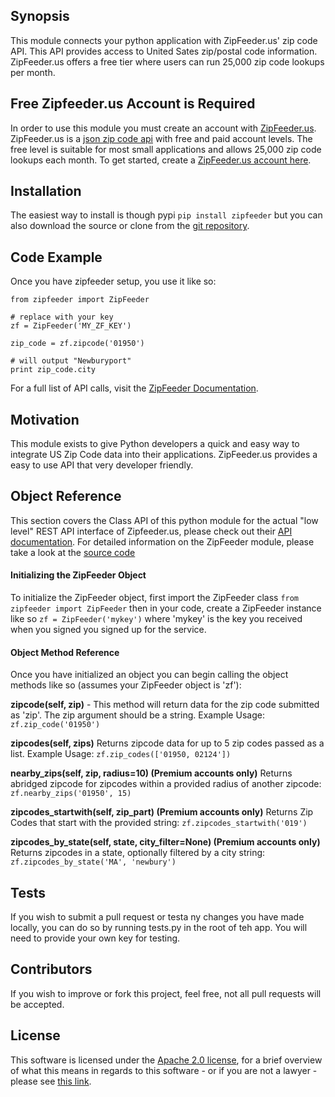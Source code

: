## Synopsis

This module connects your python application with ZipFeeder.us' zip code API. This API provides access to United Sates zip/postal code information. ZipFeeder.us offers a free tier where users can run 25,000 zip code lookups per month.

## Free Zipfeeder.us Account is Required
In order to use this module you must create an account with [ZipFeeder.us](https://zipfeeder.us).
ZipFeeder.us is a [json zip code api](https://zipfeeder.us/pricing) with free and paid account levels. The free level is suitable for most small applications and allows 25,000 zip code lookups each month.
To get started, create a [ZipFeeder.us account here](https://zipfeeder.us).

## Installation
The easiest way to install is though pypi ```pip install zipfeeder``` but you can also download the source or clone from the [git repository](https://github.com/rpupkin77/zipfeeder.py).
## Code Example

Once you have zipfeeder setup, you use it like so:

```
from zipfeeder import ZipFeeder

# replace with your key
zf = ZipFeeder('MY_ZF_KEY')

zip_code = zf.zipcode('01950')

# will output "Newburyport"
print zip_code.city
```

For a full list of API calls, visit the [ZipFeeder Documentation](https://zipfeeder.us/static/documentation/index.html).

## Motivation

This module exists to give Python developers a quick and easy way to integrate US Zip Code data into their applications. ZipFeeder.us provides a easy to use API that very developer friendly.


## Object Reference

This section covers the Class API of this python module for the actual "low level" REST API interface of Zipfeeder.us, please check out their [API documentation](https://zipfeeder.us/static/documentation/index.html). For detailed information on the ZipFeeder module, please take a look at the [source code](https://github.com/rpupkin77/zipfeeder.py)

#### Initializing the ZipFeeder Object

To initialize the ZipFeeder object, first import the ZipFeeder class ```from zipfeeder import ZipFeeder``` then in your code, create a ZipFeeder instance like so ```zf = ZipFeeder('mykey')``` where 'mykey' is the key you received when you signed you signed up for the service.

#### Object Method Reference
Once you have initialized an object you can begin calling the object methods like so (assumes your ZipFeeder object is 'zf'):

**zipcode(self, zip)** - This method will return data for the zip code submitted as 'zip'. The zip argument should be a string. Example Usage: ```zf.zip_code('01950')```

**zipcodes(self, zips)** Returns zipcode data for up to 5 zip codes passed as a list. Example Usage: ```zf.zip_codes(['01950, 02124'])```

**nearby_zips(self, zip, radius=10) (Premium accounts only)** Returns abridged zipcode for zipcodes within a provided radius of another zipcode: ```zf.nearby_zips('01950', 15)```

**zipcodes_startwith(self, zip_part) (Premium accounts only)** Returns Zip Codes that start with the provided string: ```zf.zipcodes_startwith('019')```

**zipcodes_by_state(self, state, city_filter=None) (Premium accounts only)** Returns zipcodes in a state, optionally filtered by a city string: ```zf.zipcodes_by_state('MA', 'newbury')```

## Tests

If you wish to submit a pull request or testa ny changes you have made locally, you can do so by running tests.py in the root of teh app. You will need to provide your own key for testing. 

## Contributors

If you wish to improve or fork this project, feel free, not all pull requests will be accepted.

## License

This software is licensed under the [Apache 2.0 license](https://www.apache.org/licenses/LICENSE-2.0), for a brief overview of what this means in regards to this software - or if you are not a lawyer - please see [this link](https://tldrlegal.com/license/apache-license-2.0-(apache-2.0)).